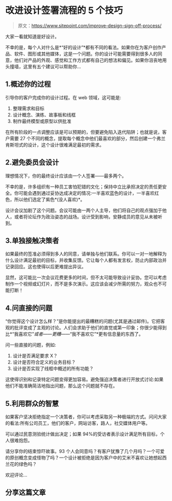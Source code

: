 # 改进设计签署流程的 5 个技巧

> 原文：<https://www.sitepoint.com/improve-design-sign-off-process/>

大家一看就知道是好设计。

不幸的是，每个人对什么是*“好的设计”*都有不同的看法。如果你在为客户创作产品、软件、图形或其他媒体，这是一个问题。你的设计可能需要得到很多人的同意，他们对产品的外观、感觉和工作方式都有自己的想法和偏见。如果你沮丧地用头撞墙，这里有五个建议可以帮助你…

## 1.概述你的过程

引导你的客户完成你的设计过程。在 web 领域，这可能是:

1.  整理需求和目标
2.  设计概念、演练、故事板和线框
3.  制作最终模型或原型以供批准

在所有阶段的一点调整应该是可以预期的，但要避免陷入迭代陷阱；也就是说，客户需要 27 个不同的概念，提取每个概念中他们最喜欢的部分，然后创建一个弗兰肯斯坦式的设计，这个设计很难满足最初的需求。

## 2.避免委员会设计

理想情况下，你的最终设计应该由一个人签署——最多两个。

不幸的是，许多组织有一种员工害怕犯错的文化；保持中立比承担决定的责任更安全。你可能会遇到通过妥协达成决定的情况:一半喜欢蓝色的设计，一半喜欢红色，所以他们选定了紫色*(没人喜欢)*。

设计会议加剧了这个问题。会议可能由一两个人主导，他们将自己的观点强加于他人，或者将论坛作为政治姿态的战场。设计受到影响，安静成员的意见从未被听到。

## 3.单独接触决策者

如果最终的签准必须得到多人的同意，请单独与他们联系。你可以一对一地解释为什么设计满足最初的目标，并收集反馈。它让每个人都有发言权，防止内部政治并记录回应。这也使得以后更难提出异议。

显然，这可能比一次会议花费更多的时间，但不太可能导致设计妥协。您可以考虑制作一个视频或幻灯片，而不是多次演示。这应该会减少所需的努力，观众也不可能打断！

## 4.问直接的问题

“你觉得这个设计怎么样？”是你能提出的最糟糕的问题(尤其是通过邮件)。它把客观的批评变成了主观的讨论。人们会求助于他们的直觉或第一印象；你很少能得到比*“我喜欢它”*或者——更糟——*“我不喜欢它”*更有信息量的东西了。

问一些直接的问题，例如:

1.  设计是否满足要求 X？
2.  设计是否符合定义的业务目标？
3.  设计是否实现了线框中概述的所有功能？

这使得识别和记录特定问题变得更加容易。避免强迫决策者进行开放式讨论:如果他们不能准确简洁地指出问题，那么这个问题就不存在。

## 5.利用群众的智慧

如果客户坚决拒绝指定一个决策者，你可以考虑采取另一种极端的方式。问问大家的看法:所有公司员工，他们的客户，网站访客，路人，社交媒体用户等。

可以通过民意测验统计做出决定；如果 94%的受访者表示设计满足所有目标，个人很难抱怨。

请分享你的结束惊吓故事。93 个人会同意吗？有客户犹豫了几个月吗？一个可爱的原创概念变成怪物了吗？一个设计被拒绝是因为客户中的艾米不喜欢让她想起西兰花的绿色吗？

欢迎评论…

## 分享这篇文章